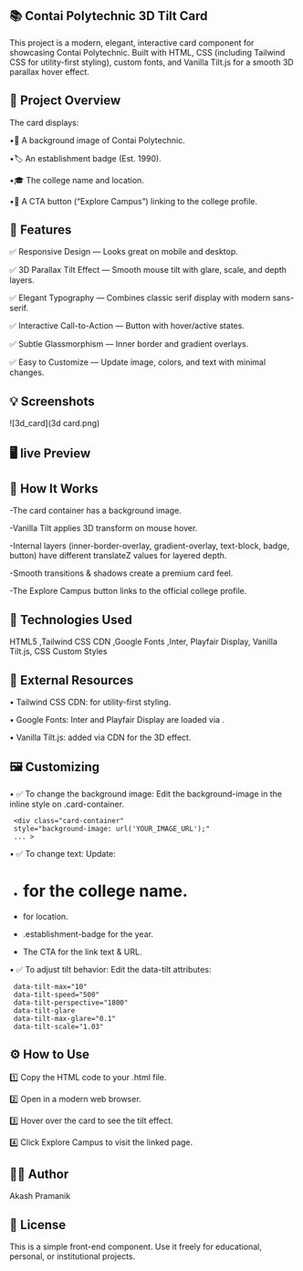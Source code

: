 ## 📚 Contai Polytechnic 3D Tilt Card

This project is a modern, elegant, interactive card component for showcasing Contai Polytechnic. Built with HTML, CSS (including Tailwind CSS for utility-first styling), custom fonts, and Vanilla Tilt.js for a smooth 3D parallax hover effect.

## 🎯 Project Overview

The card displays:

  •📸 A background image of Contai Polytechnic.

  •🏷️ An establishment badge (Est. 1990).

  •🎓 The college name and location.

  •🔗 A CTA button (“Explore Campus”) linking to the college profile.

## 🚀 Features

  ✅ Responsive Design — Looks great on mobile and desktop.

  ✅ 3D Parallax Tilt Effect — Smooth mouse tilt with glare, scale, and depth layers.

  ✅ Elegant Typography — Combines classic serif display with modern sans-serif.

  ✅ Interactive Call-to-Action — Button with hover/active states.

  ✅ Subtle Glassmorphism — Inner border and gradient overlays.

  ✅ Easy to Customize — Update image, colors, and text with minimal changes.

## 💡 Screenshots

![3d_card](3d card.png)

## 🖥️ live Preview




## 📌 How It Works

  -The card container has a background image.

  -Vanilla Tilt applies 3D transform on mouse hover.

  -Internal layers (inner-border-overlay, gradient-overlay, text-block, badge, button) have different translateZ values for layered depth.

  -Smooth transitions & shadows create a premium card feel.

  -The Explore Campus button links to the official college profile.

## 🧩 Technologies Used

 HTML5 ,Tailwind CSS CDN ,Google Fonts ,Inter, Playfair Display, Vanilla Tilt.js, CSS Custom Styles

## 🔗 External Resources

  • Tailwind CSS CDN: for utility-first styling.

  • Google Fonts: Inter and Playfair Display are loaded via <link>.

  • Vanilla Tilt.js: added via CDN for the 3D effect.

## 🖼️ Customizing

  • ✅ To change the background image:
   Edit the background-image in the inline style on .card-container.

     <div class="card-container"
     style="background-image: url('YOUR_IMAGE_URL');"
     ... >
     
  • ✅ To change text:
   Update:

 - <h1>for the college name.

 - <p> for location.

 - .establishment-badge for the year.

 - The CTA <a> for the link text & URL.

  • ✅ To adjust tilt behavior:
   Edit the data-tilt attributes:

     data-tilt-max="10" 
     data-tilt-speed="500" 
     data-tilt-perspective="1800" 
     data-tilt-glare 
     data-tilt-max-glare="0.1" 
     data-tilt-scale="1.03"
     
## ⚙️ How to Use

1️⃣ Copy the HTML code to your .html file.

2️⃣ Open in a modern web browser.

3️⃣ Hover over the card to see the tilt effect.

4️⃣ Click Explore Campus to visit the linked page.


## 🧑‍💻 Author

Akash Pramanik

## 📝 License

This is a simple front-end component. Use it freely for educational, personal, or institutional projects.
